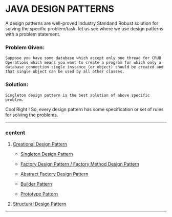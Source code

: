 # JAVA DESIGN PATTERNS

A design patterns are well-proved Industry Standand Robust solution for solving the specific problem/task. let us see where we use design patterns with a problem statement. 

### Problem Given:

`Suppose you have some database which accept only one thread for CRUD Operations which means you want to create a program for which only a database connection single instance (or object) should be created and that single object can be used by all other classes.`

### Solution:

`Singleton design pattern is the best solution of above specific problem.`

 Cool Right ! So, every design pattern has some specification or set of rules for solving the problems.

----
### content 


1. [Creational Design Pattern ](/Java-Design-Patterns/01-Creational-Design-Patterns/)

    * [Singleton Design Pattern ](/Java-Design-Patterns/01-Creational-Design-Patterns/01-Singleton-Pattern/)

    * [Factory Design Pattern / Factory Method Design Pattern ](/Java-Design-Patterns/01-Creational-Design-Patterns/02-Factory-Pattern/)

    * [Abstract Factory Design Pattern](/Java-Design-Patterns/01-Creational-Design-Patterns/03-Abstract-Factory-Pattern/)

    * [Builder Pattern](/Java-Design-Patterns/01-Creational-Design-Patterns/04-Builder-Pattern/)

    * [Prototype Pattern](/Java-Design-Patterns/01-Creational-Design-Patterns/05-Prototype-Pattern/)

2. [Structural Design Pattern](/Java-Design-Patterns/02-Structural-Design-Patterns/)

----

